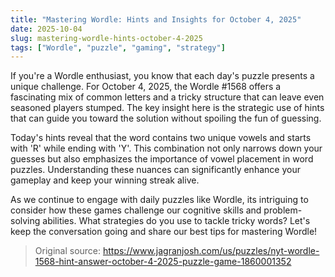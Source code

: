 ```yaml
---
title: "Mastering Wordle: Hints and Insights for October 4, 2025"
date: 2025-10-04
slug: mastering-wordle-hints-october-4-2025
tags: ["Wordle", "puzzle", "gaming", "strategy"]
---
```


If you're a Wordle enthusiast, you know that each day's puzzle presents a unique challenge. For October 4, 2025, the Wordle #1568 offers a fascinating mix of common letters and a tricky structure that can leave even seasoned players stumped. The key insight here is the strategic use of hints that can guide you toward the solution without spoiling the fun of guessing.

Today's hints reveal that the word contains two unique vowels and starts with 'R' while ending with 'Y'. This combination not only narrows down your guesses but also emphasizes the importance of vowel placement in word puzzles. Understanding these nuances can significantly enhance your gameplay and keep your winning streak alive.

As we continue to engage with daily puzzles like Wordle, its intriguing to consider how these games challenge our cognitive skills and problem-solving abilities. What strategies do you use to tackle tricky words? Let's keep the conversation going and share our best tips for mastering Wordle!

> Original source: https://www.jagranjosh.com/us/puzzles/nyt-wordle-1568-hint-answer-october-4-2025-puzzle-game-1860001352